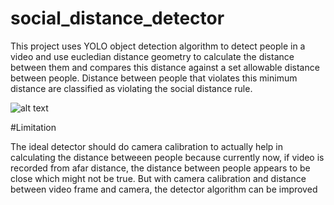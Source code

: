 # social_distance_detector

This project uses YOLO object detection algorithm to detect people in a video and use eucledian distance geometry to calculate the distance between them and compares this distance against a set allowable distance between people. Distance between people that violates this minimum distance are classified as violating the social distance rule.



![alt text](https://github.com/jimohafeezco/social_distance_detector/blob/master/dist_detector.gif)


#Limitation

The ideal detector should do camera calibration to actually help in calculating the distance betweeen people because currently now, if video is recorded from afar distance, the distance between people appears to be close which might not be true. But with camera calibration and distance between video frame and camera, the detector algorithm can be improved
